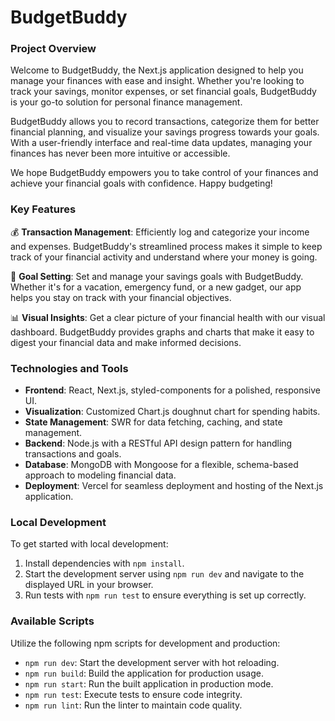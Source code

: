 # BudgetBuddy

### Project Overview

Welcome to BudgetBuddy, the Next.js application designed to help you manage your finances with ease and insight. Whether you're looking to track your savings, monitor expenses, or set financial goals, BudgetBuddy is your go-to solution for personal finance management.

BudgetBuddy allows you to record transactions, categorize them for better financial planning, and visualize your savings progress towards your goals. With a user-friendly interface and real-time data updates, managing your finances has never been more intuitive or accessible.

We hope BudgetBuddy empowers you to take control of your finances and achieve your financial goals with confidence. Happy budgeting!

### Key Features

💰 **Transaction Management**:
Efficiently log and categorize your income and expenses. BudgetBuddy's streamlined process makes it simple to keep track of your financial activity and understand where your money is going.

🎯 **Goal Setting**:
Set and manage your savings goals with BudgetBuddy. Whether it's for a vacation, emergency fund, or a new gadget, our app helps you stay on track with your financial objectives.

📊 **Visual Insights**:
Get a clear picture of your financial health with our visual dashboard. BudgetBuddy provides graphs and charts that make it easy to digest your financial data and make informed decisions.

### Technologies and Tools

- **Frontend**: React, Next.js, styled-components for a polished, responsive UI.
- **Visualization**: Customized Chart.js doughnut chart for spending habits.
- **State Management**: SWR for data fetching, caching, and state management.
- **Backend**: Node.js with a RESTful API design pattern for handling transactions and goals.
- **Database**: MongoDB with Mongoose for a flexible, schema-based approach to modeling financial data.
- **Deployment**: Vercel for seamless deployment and hosting of the Next.js application.


### Local Development

To get started with local development:

1. Install dependencies with `npm install`.
2. Start the development server using `npm run dev` and navigate to the displayed URL in your browser.
3. Run tests with `npm run test` to ensure everything is set up correctly.

### Available Scripts

Utilize the following npm scripts for development and production:

- `npm run dev`: Start the development server with hot reloading.
- `npm run build`: Build the application for production usage.
- `npm run start`: Run the built application in production mode.
- `npm run test`: Execute tests to ensure code integrity.
- `npm run lint`: Run the linter to maintain code quality.
